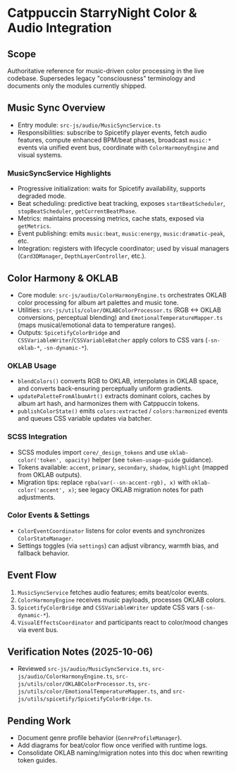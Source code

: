 # Catppuccin StarryNight Color & Audio Integration

## Scope
Authoritative reference for music-driven color processing in the live codebase. Supersedes legacy "consciousness" terminology and documents only the modules currently shipped.

## Music Sync Overview
- Entry module: `src-js/audio/MusicSyncService.ts`
- Responsibilities: subscribe to Spicetify player events, fetch audio features, compute enhanced BPM/beat phases, broadcast `music:*` events via unified event bus, coordinate with `ColorHarmonyEngine` and visual systems.

### MusicSyncService Highlights
- Progressive initialization: waits for Spicetify availability, supports degraded mode.
- Beat scheduling: predictive beat tracking, exposes `startBeatScheduler`, `stopBeatScheduler`, `getCurrentBeatPhase`.
- Metrics: maintains processing metrics, cache stats, exposed via `getMetrics`.
- Event publishing: emits `music:beat`, `music:energy`, `music:dramatic-peak`, etc.
- Integration: registers with lifecycle coordinator; used by visual managers (`Card3DManager`, `DepthLayerController`, etc.).

## Color Harmony & OKLAB
- Core module: `src-js/audio/ColorHarmonyEngine.ts` orchestrates OKLAB color processing for album art palettes and music tone.
- Utilities: `src-js/utils/color/OKLABColorProcessor.ts` (RGB <-> OKLAB conversions, perceptual blending) and `EmotionalTemperatureMapper.ts` (maps musical/emotional data to temperature ranges).
- Outputs: `SpicetifyColorBridge` and `CSSVariableWriter`/`CSSVariableBatcher` apply colors to CSS vars (`-sn-oklab-*`, `-sn-dynamic-*`).

### OKLAB Usage
- `blendColors()` converts RGB to OKLAB, interpolates in OKLAB space, and converts back-ensuring perceptually uniform gradients.
- `updatePaletteFromAlbumArt()` extracts dominant colors, caches by album art hash, and harmonizes them with Catppuccin tokens.
- `publishColorState()` emits `colors:extracted` / `colors:harmonized` events and queues CSS variable updates via batcher.

### SCSS Integration
- SCSS modules import `core/_design_tokens` and use `oklab-color('token', opacity)` helper (see `token-usage-guide` guidance).
- Tokens available: `accent`, `primary`, `secondary`, `shadow`, `highlight` (mapped from OKLAB outputs).
- Migration tips: replace `rgba(var(--sn-accent-rgb), x)` with `oklab-color('accent', x)`; see legacy OKLAB migration notes for path adjustments.

### Color Events & Settings
- `ColorEventCoordinator` listens for color events and synchronizes `ColorStateManager`.
- Settings toggles (via `settings`) can adjust vibrancy, warmth bias, and fallback behavior.

## Event Flow
1. `MusicSyncService` fetches audio features; emits beat/color events.
2. `ColorHarmonyEngine` receives music payloads, processes OKLAB colors.
3. `SpicetifyColorBridge` and `CSSVariableWriter` update CSS vars (`-sn-dynamic-*`).
4. `VisualEffectsCoordinator` and participants react to color/mood changes via event bus.

## Verification Notes (2025-10-06)
- Reviewed `src-js/audio/MusicSyncService.ts`, `src-js/audio/ColorHarmonyEngine.ts`, `src-js/utils/color/OKLABColorProcessor.ts`, `src-js/utils/color/EmotionalTemperatureMapper.ts`, and `src-js/utils/spicetify/SpicetifyColorBridge.ts`.

## Pending Work
- Document genre profile behavior (`GenreProfileManager`).
- Add diagrams for beat/color flow once verified with runtime logs.
- Consolidate OKLAB naming/migration notes into this doc when rewriting token guides.

